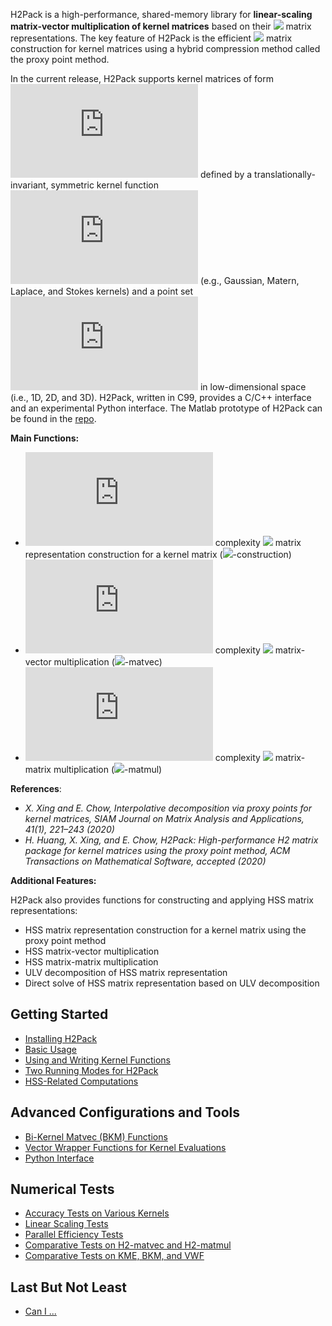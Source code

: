 H2Pack is a high-performance, shared-memory library for **linear-scaling matrix-vector multiplication of kernel matrices** based on their ![](https://latex.codecogs.com/svg.latex?\mathcal{H}^2) matrix representations. 
The key feature of H2Pack is the efficient ![](https://latex.codecogs.com/svg.latex?\mathcal{H}^2) matrix construction for kernel matrices using a hybrid compression method called the proxy point method. 

In the current release, H2Pack supports kernel matrices of form ![](https://latex.codecogs.com/svg.latex?K(X,%20X)) defined by a translationally-invariant, symmetric kernel function ![](https://latex.codecogs.com/svg.latex?K(x,%20y)) (e.g., Gaussian, Matern, Laplace, and Stokes kernels) and a point set ![](https://latex.codecogs.com/svg.latex?X) in low-dimensional space (i.e., 1D, 2D, and 3D).
H2Pack, written in C99, provides a C/C++ interface and an experimental Python interface. The Matlab prototype of H2Pack can be found in the [repo]().

**Main Functions:**

* ![](https://latex.codecogs.com/svg.latex?O(N)) complexity ![](https://latex.codecogs.com/svg.latex?\mathcal{H}^2)  matrix representation construction for a kernel matrix (![](https://latex.codecogs.com/svg.latex?\mathcal{H}^2)-construction)
* ![](https://latex.codecogs.com/svg.latex?O(N)) complexity ![](https://latex.codecogs.com/svg.latex?\mathcal{H}^2)  matrix-vector multiplication (![](https://latex.codecogs.com/svg.latex?\mathcal{H}^2)-matvec)
* ![](https://latex.codecogs.com/svg.latex?O(N)) complexity ![](https://latex.codecogs.com/svg.latex?\mathcal{H}^2)  matrix-matrix  multiplication (![](https://latex.codecogs.com/svg.latex?\mathcal{H}^2)-matmul)


**References**:

* _X. Xing and E. Chow, Interpolative decomposition via proxy points for kernel matrices, SIAM Journal on Matrix Analysis and Applications, 41(1), 221–243 (2020)_
* _H. Huang, X. Xing, and E. Chow, H2Pack: High-performance H2 matrix package for kernel matrices using the proxy point method, ACM Transactions on Mathematical Software, accepted (2020)_

**Additional Features:** 

H2Pack also provides functions for constructing and applying HSS matrix representations: 

* HSS matrix representation construction for a kernel matrix using the proxy point method 
* HSS matrix-vector multiplication
* HSS matrix-matrix multiplication
* ULV decomposition of HSS matrix representation
* Direct solve of HSS matrix representation based on ULV decomposition


## Getting Started

* [Installing H2Pack](https://github.com/huanghua1994/H2Pack/wiki/Installing-H2Pack)
* [Basic Usage](https://github.com/huanghua1994/H2Pack/wiki/Basic-Usage)
* [Using and Writing Kernel Functions](https://github.com/huanghua1994/H2Pack/wiki/Using-and-Writing-Kernel-Functions) 
* [Two Running Modes for H2Pack](https://github.com/huanghua1994/H2Pack/wiki/Two-Running-Modes-for-H2Pack)
* [HSS-Related Computations](https://github.com/huanghua1994/H2Pack/wiki/HSS-Related-Computations)

## Advanced Configurations and Tools

* [Bi-Kernel Matvec (BKM) Functions](https://github.com/huanghua1994/H2Pack/wiki/Bi-Kernel-Matvec-Functions)
* [Vector Wrapper Functions for Kernel Evaluations](https://github.com/huanghua1994/H2Pack/wiki/Vector-Wrapper-Functions-For-Kernel-Evaluations)
* [Python Interface](https://github.com/huanghua1994/H2Pack/wiki/Using-H2Pack-in-Python)


## Numerical Tests

* [Accuracy Tests on Various Kernels](https://github.com/huanghua1994/H2Pack/wiki/Accuracy-Tests-on-Various-Kernels)
* [Linear Scaling Tests](https://github.com/huanghua1994/H2Pack/wiki/Linear-Scaling-Tests)
* [Parallel Efficiency Tests](https://github.com/huanghua1994/H2Pack/wiki/Parallel-Efficiency-Tests)
* [Comparative Tests on H2-matvec and H2-matmul](https://github.com/huanghua1994/H2Pack/wiki/Comparative-Tests-on-H2-matvec-and-H2-matmul)
* [Comparative Tests on KME, BKM, and VWF](https://github.com/huanghua1994/H2Pack/wiki/Comparative-Tests-on-KME-BKM-and-VWF)
## Last But Not Least

* [Can I ...](https://github.com/huanghua1994/H2Pack/wiki/Can-I)

